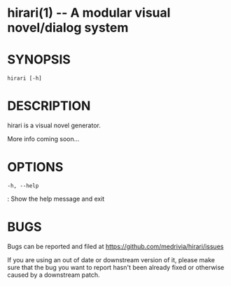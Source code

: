 # hirari(1) -- A modular visual novel/dialog system

# SYNOPSIS

`hirari [-h]`

# DESCRIPTION

hirari is a visual novel generator.

More info coming soon...

# OPTIONS

`-h, --help`

: Show the help message and exit

# BUGS

Bugs can be reported and filed at https://github.com/medrivia/hirari/issues

If you are using an out of date or downstream version of it, please make sure that the bug you want to report hasn't been already fixed or otherwise caused by a downstream patch.
